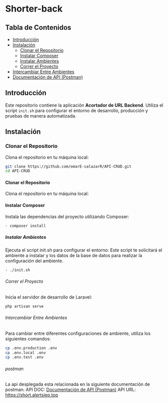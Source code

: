 # Shorter-back


## Tabla de Contenidos

- [Introducción](#introducción)
- [Instalación](#instalación)
  - [Clonar el Repositorio](#clonar-el-repositorio)
  - [Instalar Composer](#instalar-composer)
  - [Instalar Ambientes](#instalar-ambientes)
  - [Correr el Proyecto](#correr-el-proyecto)
- [Intercambiar Entre Ambientes](#intercambiar-entre-ambientes)
- [Documentación de API (Postman)](#postman)

## Introducción

Este repositorio contiene la aplicación **Acortador de URL Backend**. Utiliza el script `init.sh` para configurar el entorno de desarrollo, producción y pruebas de manera automatizada.

## Instalación

### Clonar el Repositorio

Clona el repositorio en tu máquina local:

```bash
git clone https://github.com/omarE-salazarR/API-CRUD.git
cd API-CRUD
```
#### Clonar el Repositorio

Clona el repositorio en tu máquina local:

#### Instalar Composer
Instala las dependencias del proyecto utilizando Composer:
```bash
- composer install
```
##### Instalar Ambientes
Ejecuta el script init.sh para configurar el entorno:
Este script te solicitará el ambiente a instalar y los datos de la base de datos para realizar la configuración del ambiente.
```bash
- ./init.sh
```

###### Correr el Proyecto
Inicia el servidor de desarrollo de Laravel:
```bash
php artisan serve
```
###### Intercambiar Entre Ambientes
Para cambiar entre diferentes configuraciones de ambiente, utiliza los siguientes comandos:
```bash
cp .env.production .env
cp .env.local .env
cp .env.test .env
```

###### postman
La api desplegada esta relacionada en la siguiente documentación de postman:
API DOC: [Documentación de API (Postman)](https://documenter.getpostman.com/view/17415558/2sAXjRW9NA)
API URL: https://short.alertsiep.top
